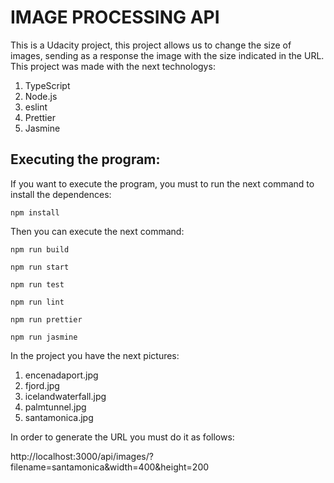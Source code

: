 # IMAGE PROCESSING API

This is a Udacity project, this project allows us to change the size of images, sending as a response the image with the size indicated in the URL.
This project was made with the next technologys:

1. TypeScript
2. Node.js
3. eslint
4. Prettier
5. Jasmine

## Executing the program:

If you want to execute the program, you must to run the next command to install the dependences:

```
npm install
```

Then you can execute the next command:

```
npm run build
```

```
npm run start
```

```
npm run test
```

```
npm run lint
```

```
npm run prettier
```

```
npm run jasmine
```

In the project you have the next pictures:

1. encenadaport.jpg
2. fjord.jpg
3. icelandwaterfall.jpg
4. palmtunnel.jpg
5. santamonica.jpg

In order to generate the URL you must do it as follows:

http://localhost:3000/api/images/?filename=santamonica&width=400&height=200
